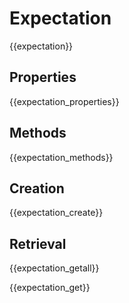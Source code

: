 # Expectation

{{expectation}}

## Properties

{{expectation_properties}}

## Methods

{{expectation_methods}}

## Creation
{{expectation_create}}

## Retrieval

{{expectation_getall}}

{{expectation_get}}
